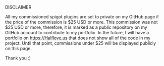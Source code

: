 DISCLAIMER

All my commissioned spigot plugins are set to private on my GitHub page if the price of the commission is $25 USD or more. This commission was not $25 USD or more, therefore, it is marked as a public repository on my GitHub account to contribute to my portfolio. In the future, I will have a portfolio on https://Halflove.us that does not show all of the code in my project. Until that point, commissions under $25 will be displayed publicly on this page.

Thank you :)

